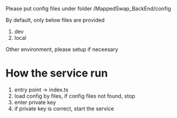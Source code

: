 Please put config files under folder
/MappedSwap_BackEnd/config

By default, only below files are provided

1. dev
2. local

Other environment, please setup if neceesary

# How the service run

1. entry point -> index.ts
2. load config by files, if config files not found, stop
3. enter private key
4. if private key is correct, start the service
